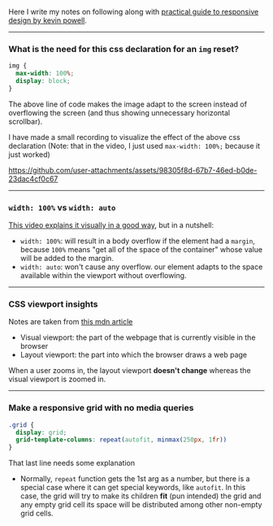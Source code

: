 Here I write my notes on following along with [practical guide to responsive design by kevin powell](https://youtu.be/x4u1yp3Msao).
_____
### What is the need for this css declaration for an `img` reset?

```css
img {
  max-width: 100%;
  display: block;
}
```

The above line of code makes the image adapt to the screen instead of overflowing the screen (and thus showing unnecessary horizontal scrollbar).

I have made a small recording to visualize the effect of the above css declaration (Note: that in the video, I just used `max-width: 100%;` because it just worked)

https://github.com/user-attachments/assets/98305f8d-67b7-46ed-b0de-23dac4cf0c67
____
### `width: 100%` vs `width: auto`
[This video explains it visually in a good way](https://youtu.be/-st14lUQD3U), but in a nutshell:
- `width: 100%`: will result in a body overflow if the element had a `margin`, because `100%` means "get all of the space of the container" whose value will be added to the margin.
- `width: auto`: won't cause any overflow. our element adapts to the space available within the viewport without overflowing. 
___
### CSS viewport insights 
Notes are taken from [this mdn article](https://developer.mozilla.org/en-US/docs/Web/CSS/CSSOM_view/Viewport_concepts) 
- Visual viewport: the part of the webpage that is currently visible in the browser
- Layout viewport: the part into which the browser draws a web page

When a user zooms in, the layout viewport **doesn't change** whereas the visual viewport is zoomed in.
___
### Make a responsive grid with no media queries
```css
.grid {
  display: grid;
  grid-template-columns: repeat(autofit, minmax(250px, 1fr))
}
```
That last line needs some explanation
- Normally, `repeat` function gets the 1st arg as a number, but there is a special case where it can get special keywords, like `autofit`.
In this case, the grid will try to make its children **fit** (pun intended) the grid and any empty grid cell its space will be distributed among other non-empty grid cells.